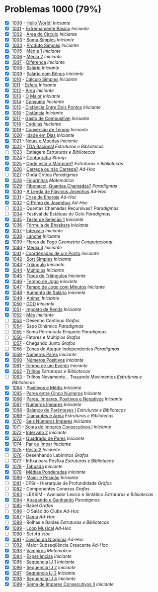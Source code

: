 # Problemas 1000 (79%)

- [x]  [1000](https://www.beecrowd.com.br/judge/pt/problems/view/1000) - [Hello World!](https://github.com/potigol/beecrowd/blob/master/src/1000/1000.poti) *Iniciante*
- [x]  [1001](https://www.beecrowd.com.br/judge/pt/problems/view/1001) - [Extremamente Básico](https://github.com/potigol/beecrowd/blob/master/src/1000/1001.poti) *Iniciante*
- [x]  [1002](https://www.beecrowd.com.br/judge/pt/problems/view/1002) - [Área do Círculo](https://github.com/potigol/beecrowd/blob/master/src/1000/1002.poti) *Iniciante*
- [x]  [1003](https://www.beecrowd.com.br/judge/pt/problems/view/1003) - [Soma Simples](https://github.com/potigol/beecrowd/blob/master/src/1000/1003.poti) *Iniciante*
- [x]  [1004](https://www.beecrowd.com.br/judge/pt/problems/view/1004) - [Produto Simples](https://github.com/potigol/beecrowd/blob/master/src/1000/1004.poti) *Iniciante*
- [x]  [1005](https://www.beecrowd.com.br/judge/pt/problems/view/1005) - [Média 1](https://github.com/potigol/beecrowd/blob/master/src/1000/1005.poti) *Iniciante*
- [x]  [1006](https://www.beecrowd.com.br/judge/pt/problems/view/1006) - [Média 2](https://github.com/potigol/beecrowd/blob/master/src/1000/1006.poti) *Iniciante*
- [x]  [1007](https://www.beecrowd.com.br/judge/pt/problems/view/1007) - [Diferença](https://github.com/potigol/beecrowd/blob/master/src/1000/1007.poti) *Iniciante*
- [x]  [1008](https://www.beecrowd.com.br/judge/pt/problems/view/1008) - [Salário](https://github.com/potigol/beecrowd/blob/master/src/1000/1008.poti) *Iniciante*
- [x]  [1009](https://www.beecrowd.com.br/judge/pt/problems/view/1009) - [Salário com Bônus](https://github.com/potigol/beecrowd/blob/master/src/1000/1009.poti) *Iniciante*
- [x]  [1010](https://www.beecrowd.com.br/judge/pt/problems/view/1010) - [Cálculo Simples](https://github.com/potigol/beecrowd/blob/master/src/1000/1010.poti) *Iniciante*
- [x]  [1011](https://www.beecrowd.com.br/judge/pt/problems/view/1011) - [Esfera](https://github.com/potigol/beecrowd/blob/master/src/1000/1011.poti) *Iniciante*
- [x]  [1012](https://www.beecrowd.com.br/judge/pt/problems/view/1012) - [Área](https://github.com/potigol/beecrowd/blob/master/src/1000/1012.poti) *Iniciante*
- [x]  [1013](https://www.beecrowd.com.br/judge/pt/problems/view/1013) - [O Maior](https://github.com/potigol/beecrowd/blob/master/src/1000/1013.poti) *Iniciante*
- [x]  [1014](https://www.beecrowd.com.br/judge/pt/problems/view/1014) - [Consumo](https://github.com/potigol/beecrowd/blob/master/src/1000/1014.poti) *Iniciante*
- [x]  [1015](https://www.beecrowd.com.br/judge/pt/problems/view/1015) - [Distância Entre Dois Pontos](https://github.com/potigol/beecrowd/blob/master/src/1000/1015.poti) *Iniciante*
- [x]  [1016](https://www.beecrowd.com.br/judge/pt/problems/view/1016) - [Distância](https://github.com/potigol/beecrowd/blob/master/src/1000/1016.poti) *Iniciante*
- [x]  [1017](https://www.beecrowd.com.br/judge/pt/problems/view/1017) - [Gasto de Combustível](https://github.com/potigol/beecrowd/blob/master/src/1000/1017.poti) *Iniciante*
- [x]  [1018](https://www.beecrowd.com.br/judge/pt/problems/view/1018) - [Cédulas](https://github.com/potigol/beecrowd/blob/master/src/1000/1018.poti) *Iniciante*
- [x]  [1019](https://www.beecrowd.com.br/judge/pt/problems/view/1019) - [Conversão de Tempo](https://github.com/potigol/beecrowd/blob/master/src/1000/1019.poti) *Iniciante*
- [x]  [1020](https://www.beecrowd.com.br/judge/pt/problems/view/1020) - [Idade em Dias](https://github.com/potigol/beecrowd/blob/master/src/1000/1020.poti) *Iniciante*
- [x]  [1021](https://www.beecrowd.com.br/judge/pt/problems/view/1021) - [Notas e Moedas](https://github.com/potigol/beecrowd/blob/master/src/1000/1021.poti) *Iniciante*
- [x]  [1022](https://www.beecrowd.com.br/judge/pt/problems/view/1022) - [TDA Racional](https://github.com/potigol/beecrowd/blob/master/src/1000/1022.poti) *Estruturas e Bibliotecas*
- [ ]  [1023](https://www.beecrowd.com.br/judge/pt/problems/view/1023) - Estiagem *Estruturas e Bibliotecas*
- [x]  [1024](https://www.beecrowd.com.br/judge/pt/problems/view/1024) - [Criptografia](https://github.com/potigol/beecrowd/blob/master/src/1000/1024.poti) *Strings*
- [x]  [1025](https://www.beecrowd.com.br/judge/pt/problems/view/1025) - [Onde está o Mármore?](https://github.com/potigol/beecrowd/blob/master/src/1000/1025.poti) *Estruturas e Bibliotecas*
- [x]  [1026](https://www.beecrowd.com.br/judge/pt/problems/view/1026) - [Carrega ou não Carrega?](https://github.com/potigol/beecrowd/blob/master/src/1000/1026.poti) *Ad-Hoc*
- [ ]  [1027](https://www.beecrowd.com.br/judge/pt/problems/view/1027) - Onda Crítica *Paradigmas*
- [x]  [1028](https://www.beecrowd.com.br/judge/pt/problems/view/1028) - [Figurinhas](https://github.com/potigol/beecrowd/blob/master/src/1000/1028.poti) *Matemática*
- [x]  [1029](https://www.beecrowd.com.br/judge/pt/problems/view/1029) - [Fibonacci, Quantas Chamadas?](https://github.com/potigol/beecrowd/blob/master/src/1000/1029.poti) *Paradigmas*
- [x]  [1030](https://www.beecrowd.com.br/judge/pt/problems/view/1030) - [A Lenda de Flavious Josephus](https://github.com/potigol/beecrowd/blob/master/src/1000/1030.poti) *Ad-Hoc*
- [x]  [1031](https://www.beecrowd.com.br/judge/pt/problems/view/1031) - [Crise de Energia](https://github.com/potigol/beecrowd/blob/master/src/1000/1031.poti) *Ad-Hoc*
- [x]  [1032](https://www.beecrowd.com.br/judge/pt/problems/view/1032) - [O Primo de Josephus](https://github.com/potigol/beecrowd/blob/master/src/1000/1032.poti) *Ad-Hoc*
- [ ]  [1033](https://www.beecrowd.com.br/judge/pt/problems/view/1033) - Quantas Chamadas Recursivas? *Paradigmas*
- [ ]  [1034](https://www.beecrowd.com.br/judge/pt/problems/view/1034) - Festival de Estátuas de Gelo *Paradigmas*
- [x]  [1035](https://www.beecrowd.com.br/judge/pt/problems/view/1035) - [Teste de Seleção 1](https://github.com/potigol/beecrowd/blob/master/src/1000/1035.poti) *Iniciante*
- [x]  [1036](https://www.beecrowd.com.br/judge/pt/problems/view/1036) - [Fórmula de Bhaskara](https://github.com/potigol/beecrowd/blob/master/src/1000/1036.poti) *Iniciante*
- [x]  [1037](https://www.beecrowd.com.br/judge/pt/problems/view/1037) - [Intervalo](https://github.com/potigol/beecrowd/blob/master/src/1000/1037.poti) *Iniciante*
- [x]  [1038](https://www.beecrowd.com.br/judge/pt/problems/view/1038) - [Lanche](https://github.com/potigol/beecrowd/blob/master/src/1000/1038.poti) *Iniciante*
- [x]  [1039](https://www.beecrowd.com.br/judge/pt/problems/view/1039) - [Flores de Fogo](https://github.com/potigol/beecrowd/blob/master/src/1000/1039.poti) *Geometria Computacional*
- [x]  [1040](https://www.beecrowd.com.br/judge/pt/problems/view/1040) - [Média 3](https://github.com/potigol/beecrowd/blob/master/src/1000/1040.poti) *Iniciante*
- [x]  [1041](https://www.beecrowd.com.br/judge/pt/problems/view/1041) - [Coordenadas de um Ponto](https://github.com/potigol/beecrowd/blob/master/src/1000/1041.poti) *Iniciante*
- [x]  [1042](https://www.beecrowd.com.br/judge/pt/problems/view/1042) - [Sort Simples](https://github.com/potigol/beecrowd/blob/master/src/1000/1042.poti) *Iniciante*
- [x]  [1043](https://www.beecrowd.com.br/judge/pt/problems/view/1043) - [Triângulo](https://github.com/potigol/beecrowd/blob/master/src/1000/1043.poti) *Iniciante*
- [x]  [1044](https://www.beecrowd.com.br/judge/pt/problems/view/1044) - [Múltiplos](https://github.com/potigol/beecrowd/blob/master/src/1000/1044.poti) *Iniciante*
- [x]  [1045](https://www.beecrowd.com.br/judge/pt/problems/view/1045) - [Tipos de Triângulos](https://github.com/potigol/beecrowd/blob/master/src/1000/1045.poti) *Iniciante*
- [x]  [1046](https://www.beecrowd.com.br/judge/pt/problems/view/1046) - [Tempo de Jogo](https://github.com/potigol/beecrowd/blob/master/src/1000/1046.poti) *Iniciante*
- [x]  [1047](https://www.beecrowd.com.br/judge/pt/problems/view/1047) - [Tempo de Jogo com Minutos](https://github.com/potigol/beecrowd/blob/master/src/1000/1047.poti) *Iniciante*
- [x]  [1048](https://www.beecrowd.com.br/judge/pt/problems/view/1048) - [Aumento de Salário](https://github.com/potigol/beecrowd/blob/master/src/1000/1048.poti) *Iniciante*
- [x]  [1049](https://www.beecrowd.com.br/judge/pt/problems/view/1049) - [Animal](https://github.com/potigol/beecrowd/blob/master/src/1000/1049.poti) *Iniciante*
- [x]  [1050](https://www.beecrowd.com.br/judge/pt/problems/view/1050) - [DDD](https://github.com/potigol/beecrowd/blob/master/src/1000/1050.poti) *Iniciante*
- [x]  [1051](https://www.beecrowd.com.br/judge/pt/problems/view/1051) - [Imposto de Renda](https://github.com/potigol/beecrowd/blob/master/src/1000/1051.poti) *Iniciante*
- [x]  [1052](https://www.beecrowd.com.br/judge/pt/problems/view/1052) - [Mês](https://github.com/potigol/beecrowd/blob/master/src/1000/1052.poti) *Iniciante*
- [ ]  [1053](https://www.beecrowd.com.br/judge/pt/problems/view/1053) - Desenho Contínuo *Grafos*
- [ ]  [1054](https://www.beecrowd.com.br/judge/pt/problems/view/1054) - Sapo Dinâmico *Paradigmas*
- [ ]  [1055](https://www.beecrowd.com.br/judge/pt/problems/view/1055) - Soma Permutada Elegante *Paradigmas*
- [ ]  [1056](https://www.beecrowd.com.br/judge/pt/problems/view/1056) - Fatores e Múltiplos *Grafos*
- [ ]  [1057](https://www.beecrowd.com.br/judge/pt/problems/view/1057) - Chegando Junto *Grafos*
- [ ]  [1058](https://www.beecrowd.com.br/judge/pt/problems/view/1058) - Zonas de Ataque Independentes *Paradigmas*
- [x]  [1059](https://www.beecrowd.com.br/judge/pt/problems/view/1059) - [Números Pares](https://github.com/potigol/beecrowd/blob/master/src/1000/1059.poti) *Iniciante*
- [x]  [1060](https://www.beecrowd.com.br/judge/pt/problems/view/1060) - [Números Positivos](https://github.com/potigol/beecrowd/blob/master/src/1000/1060.poti) *Iniciante*
- [x]  [1061](https://www.beecrowd.com.br/judge/pt/problems/view/1061) - [Tempo de um Evento](https://github.com/potigol/beecrowd/blob/master/src/1000/1061.poti) *Iniciante*
- [x]  [1062](https://www.beecrowd.com.br/judge/pt/problems/view/1062) - [Trilhos](https://github.com/potigol/beecrowd/blob/master/src/1000/1062.poti) *Estruturas e Bibliotecas*
- [ ]  [1063](https://www.beecrowd.com.br/judge/pt/problems/view/1063) - Trilhos Novamente... Traçando Movimentos *Estruturas e Bibliotecas*
- [x]  [1064](https://www.beecrowd.com.br/judge/pt/problems/view/1064) - [Positivos e Média](https://github.com/potigol/beecrowd/blob/master/src/1000/1064.poti) *Iniciante*
- [x]  [1065](https://www.beecrowd.com.br/judge/pt/problems/view/1065) - [Pares entre Cinco Números](https://github.com/potigol/beecrowd/blob/master/src/1000/1065.poti) *Iniciante*
- [x]  [1066](https://www.beecrowd.com.br/judge/pt/problems/view/1066) - [Pares, Ímpares, Positivos e Negativos](https://github.com/potigol/beecrowd/blob/master/src/1000/1066.poti) *Iniciante*
- [x]  [1067](https://www.beecrowd.com.br/judge/pt/problems/view/1067) - [Números Ímpares](https://github.com/potigol/beecrowd/blob/master/src/1000/1067.poti) *Iniciante*
- [x]  [1068](https://www.beecrowd.com.br/judge/pt/problems/view/1068) - [Balanço de Parênteses I](https://github.com/potigol/beecrowd/blob/master/src/1000/1068.poti) *Estruturas e Bibliotecas*
- [x]  [1069](https://www.beecrowd.com.br/judge/pt/problems/view/1069) - [Diamantes e Areia](https://github.com/potigol/beecrowd/blob/master/src/1000/1069.poti) *Estruturas e Bibliotecas*
- [x]  [1070](https://www.beecrowd.com.br/judge/pt/problems/view/1070) - [Seis Números Ímpares](https://github.com/potigol/beecrowd/blob/master/src/1000/1070.poti) *Iniciante*
- [x]  [1071](https://www.beecrowd.com.br/judge/pt/problems/view/1071) - [Soma de Impares Consecutivos I](https://github.com/potigol/beecrowd/blob/master/src/1000/1071.poti) *Iniciante*
- [x]  [1072](https://www.beecrowd.com.br/judge/pt/problems/view/1072) - [Intervalo 2](https://github.com/potigol/beecrowd/blob/master/src/1000/1072.poti) *Iniciante*
- [x]  [1073](https://www.beecrowd.com.br/judge/pt/problems/view/1073) - [Quadrado de Pares](https://github.com/potigol/beecrowd/blob/master/src/1000/1073.poti) *Iniciante*
- [x]  [1074](https://www.beecrowd.com.br/judge/pt/problems/view/1074) - [Par ou Ímpar](https://github.com/potigol/beecrowd/blob/master/src/1000/1074.poti) *Iniciante*
- [x]  [1075](https://www.beecrowd.com.br/judge/pt/problems/view/1075) - [Resto 2](https://github.com/potigol/beecrowd/blob/master/src/1000/1075.poti) *Iniciante*
- [ ]  [1076](https://www.beecrowd.com.br/judge/pt/problems/view/1076) - Desenhando Labirintos *Grafos*
- [ ]  [1077](https://www.beecrowd.com.br/judge/pt/problems/view/1077) - Infixa para Posfixa *Estruturas e Bibliotecas*
- [x]  [1078](https://www.beecrowd.com.br/judge/pt/problems/view/1078) - [Tabuada](https://github.com/potigol/beecrowd/blob/master/src/1000/1078.poti) *Iniciante*
- [x]  [1079](https://www.beecrowd.com.br/judge/pt/problems/view/1079) - [Médias Ponderadas](https://github.com/potigol/beecrowd/blob/master/src/1000/1079.poti) *Iniciante*
- [x]  [1080](https://www.beecrowd.com.br/judge/pt/problems/view/1080) - [Maior e Posição](https://github.com/potigol/beecrowd/blob/master/src/1000/1080.poti) *Iniciante*
- [ ]  [1081](https://www.beecrowd.com.br/judge/pt/problems/view/1081) - DFSr - Hierarquia de Profundidade *Grafos*
- [ ]  [1082](https://www.beecrowd.com.br/judge/pt/problems/view/1082) - Componentes Conexos *Grafos*
- [ ]  [1083](https://www.beecrowd.com.br/judge/pt/problems/view/1083) - LEXSIM - Avaliador Lexico e Sintático *Estruturas e Bibliotecas*
- [x]  [1084](https://www.beecrowd.com.br/judge/pt/problems/view/1084) - [Apagando e Ganhando](https://github.com/potigol/beecrowd/blob/master/src/1000/1084.poti) *Paradigmas*
- [ ]  [1085](https://www.beecrowd.com.br/judge/pt/problems/view/1085) - Babel *Grafos*
- [ ]  [1086](https://www.beecrowd.com.br/judge/pt/problems/view/1086) - O Salão do Clube *Ad-Hoc*
- [x]  [1087](https://www.beecrowd.com.br/judge/pt/problems/view/1087) - [Dama](https://github.com/potigol/beecrowd/blob/master/src/1000/1087.poti) *Ad-Hoc*
- [ ]  [1088](https://www.beecrowd.com.br/judge/pt/problems/view/1088) - Bolhas e Baldes *Estruturas e Bibliotecas*
- [x]  [1089](https://www.beecrowd.com.br/judge/pt/problems/view/1089) - [Loop Musical](https://github.com/potigol/beecrowd/blob/master/src/1000/1089.poti) *Ad-Hoc*
- [ ]  [1090](https://www.beecrowd.com.br/judge/pt/problems/view/1090) - Set *Ad-Hoc*
- [x]  [1091](https://www.beecrowd.com.br/judge/pt/problems/view/1091) - [Divisão da Nlogônia](https://github.com/potigol/beecrowd/blob/master/src/1000/1091.poti) *Ad-Hoc*
- [ ]  [1092](https://www.beecrowd.com.br/judge/pt/problems/view/1092) - Maior Subseqüência Crescente *Ad-Hoc*
- [x]  [1093](https://www.beecrowd.com.br/judge/pt/problems/view/1093) - [Vampiros](https://github.com/potigol/beecrowd/blob/master/src/1000/1093.poti) *Matemática*
- [x]  [1094](https://www.beecrowd.com.br/judge/pt/problems/view/1094) - [Experiências](https://github.com/potigol/beecrowd/blob/master/src/1000/1094.poti) *Iniciante*
- [x]  [1095](https://www.beecrowd.com.br/judge/pt/problems/view/1095) - [Sequencia IJ 1](https://github.com/potigol/beecrowd/blob/master/src/1000/1095.poti) *Iniciante*
- [x]  [1096](https://www.beecrowd.com.br/judge/pt/problems/view/1096) - [Sequencia IJ 2](https://github.com/potigol/beecrowd/blob/master/src/1000/1096.poti) *Iniciante*
- [x]  [1097](https://www.beecrowd.com.br/judge/pt/problems/view/1097) - [Sequencia IJ 3](https://github.com/potigol/beecrowd/blob/master/src/1000/1097.poti) *Iniciante*
- [x]  [1098](https://www.beecrowd.com.br/judge/pt/problems/view/1098) - [Sequencia IJ 4](https://github.com/potigol/beecrowd/blob/master/src/1000/1098.poti) *Iniciante*
- [x]  [1099](https://www.beecrowd.com.br/judge/pt/problems/view/1099) - [Soma de Ímpares Consecutivos II](https://github.com/potigol/beecrowd/blob/master/src/1000/1099.poti) *Iniciante*
